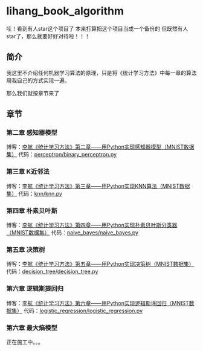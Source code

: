 <!--
@Author: WenDesi
@Date:   09-08-16
@Email:  wendesi@foxmail.com
@Last modified by:   WenDesi
@Last modified time: 08-11-16
-->



# lihang_book_algorithm

哇！看到有人star这个项目了
本来打算把这个项目当成一个备份的
但既然有人star了，那么就要好好对待啦！！！

## 简介
我这里不介绍任何机器学习算法的原理，只是将《统计学习方法》中每一章的算法用我自己的方式实现一遍。

那么我们就按章节来了

## 章节

### 第二章 感知器模型
博客：[李航《统计学习方法》第二章——用Python实现感知器模型（MNIST数据集）](http://blog.csdn.net/wds2006sdo/article/details/51923546)
代码：[perceptron/binary_perceptron.py](https://github.com/WenDesi/lihang_book_algorithm/blob/master/perceptron/binary_perceptron.py)

### 第三章 K近邻法
博客：[李航《统计学习方法》第三章——用Python实现KNN算法（MNIST数据集）](http://blog.csdn.net/wds2006sdo/article/details/51933044)
代码：[knn/knn.py](https://github.com/WenDesi/lihang_book_algorithm/blob/master/knn/knn.py)

### 第四章 朴素贝叶斯
博客：[李航《统计学习方法》第四章——用Python实现朴素贝叶斯分类器（MNIST数据集）](http://blog.csdn.net/wds2006sdo/article/details/51967839)
代码：[naive_bayes/naive_bayes.py](https://github.com/WenDesi/lihang_book_algorithm/blob/master/naive_bayes/naive_bayes.py)

### 第五章 决策树
博客：[李航《统计学习方法》第五章——用Python实现决策树（MNIST数据集）](http://blog.csdn.net/wds2006sdo/article/details/52849400)
代码：[decision_tree/decision_tree.py](https://github.com/WenDesi/lihang_book_algorithm/blob/master/decision_tree/decision_tree.py)

### 第六章 逻辑斯提回归
博客：[李航《统计学习方法》第六章——用Python实现逻辑斯谛回归（MNIST数据集）](http://blog.csdn.net/wds2006sdo/article/details/53084871)
代码：[logistic_regression/logistic_regression.py](https://github.com/WenDesi/lihang_book_algorithm/blob/master/logistic_regression/logistic_regression.py)

### 第六章 最大熵模型
正在施工中。。。
